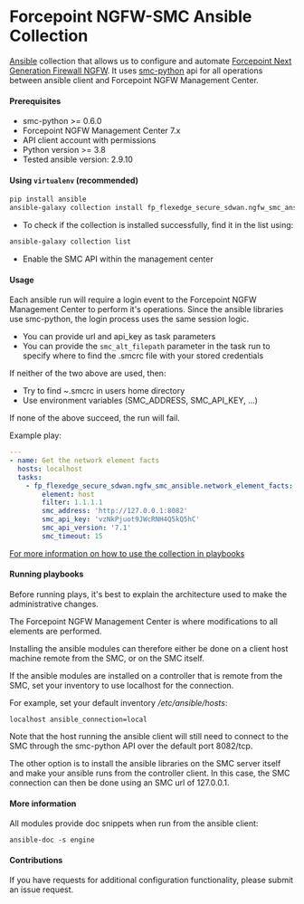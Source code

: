 Forcepoint NGFW-SMC Ansible Collection
======================================
[Ansible](https://www.ansible.com) collection that allows us to configure and automate [Forcepoint Next Generation Firewall NGFW](https://www.forcepoint.com/product/network-security/forcepoint-ngfw). It uses [smc-python](https://github.com/Forcepoint/fp-NGFW-SMC-python) api for all operations between ansible client and Forcepoint NGFW Management Center.

#### Prerequisites

* smc-python >= 0.6.0
* Forcepoint NGFW Management Center 7.x
* API client account with permissions
* Python version >= 3.8
* Tested ansible version: 2.9.10

#### Using `virtualenv` (recommended)
```bash
pip install ansible
ansible-galaxy collection install fp_flexedge_secure_sdwan.ngfw_smc_ansible
```
* To check if the collection is installed successfully, find it in the list using:
```bash
ansible-galaxy collection list
```
* Enable the SMC API within the management center

#### Usage

Each ansible run will require a login event to the Forcepoint NGFW Management Center to perform it's operations.
Since the ansible libraries use smc-python, the login process uses the same session logic.

* You can provide url and api_key as task parameters
* You can provide the `smc_alt_filepath` parameter in the task run to specify where to find the .smcrc file with your stored credentials

If neither of the two above are used, then:
* Try to find ~.smcrc in users home directory
* Use environment variables (SMC_ADDRESS, SMC_API_KEY, ...)

If none of the above succeed, the run will fail.

Example play:

```yaml
---
- name: Get the network element facts 
  hosts: localhost
  tasks:
    - fp_flexedge_secure_sdwan.ngfw_smc_ansible.network_element_facts:
        element: host
        filter: 1.1.1.1
        smc_address: 'http://127.0.0.1:8082'
        smc_api_key: 'vzNkPjuot9JWcRNH4Q5kQ5hC'
        smc_api_version: '7.1'
        smc_timeout: 15
```
[For more information on how to use the collection in playbooks](https://docs.ansible.com/ansible/latest/collections_guide/collections_using_playbooks.html)

#### Running playbooks

Before running plays, it's best to explain the architecture used to make the administrative changes.

The Forcepoint NGFW Management Center is where modifications to all elements are performed.

Installing the ansible modules can therefore either be done on a client host machine remote from the SMC, or on the SMC itself.

If the ansible modules are installed on a controller that is remote from the SMC, set your inventory to use localhost for the connection.

For example, set your default inventory */etc/ansible/hosts*:
```
localhost ansible_connection=local
```
Note that the host running the ansible client will still need to connect to the SMC through the smc-python API over the default port 8082/tcp.

The other option is to install the ansible libraries on the SMC server itself and make your ansible runs from the controller client. In this case, the SMC connection can then be done using an SMC url of 127.0.0.1.

#### More information

All modules provide doc snippets when run from the ansible client:

```
ansible-doc -s engine
```

#### Contributions

If you have requests for additional configuration functionality, please submit an issue request.
 

